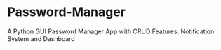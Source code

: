 # Password-Manager
A Python GUI Password Manager App with CRUD Features, Notification System and Dashboard
